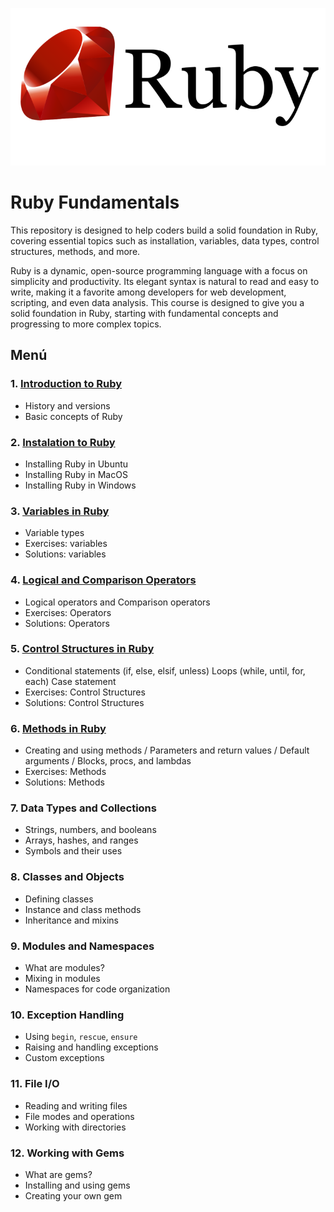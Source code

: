 ![banner python](images/ruby-banner.png)

# Ruby Fundamentals

This repository is designed to help coders build a solid foundation in Ruby, covering essential topics such as installation, variables, data types, control structures, methods, and more.

Ruby is a dynamic, open-source programming language with a focus on simplicity and productivity. Its elegant syntax is natural to read and easy to write, making it a favorite among developers for web development, scripting, and even data analysis. This course is designed to give you a solid foundation in Ruby, starting with fundamental concepts and progressing to more complex topics.


## Menú

### 1. [Introduction to Ruby](./01_introduction/introduction.md)
- History and versions
- Basic concepts of Ruby

### 2. [Instalation to Ruby](./02_instalation)
- Installing Ruby in Ubuntu
- Installing Ruby in MacOS
- Installing Ruby in Windows

### 3. [Variables in Ruby](./03_variables/variable.md)
- Variable types
- Exercises: variables
- Solutions: variables

### 4. [Logical and Comparison Operators](./04_logical_operators/operators.md)
- Logical operators and Comparison operators
- Exercises: Operators
- Solutions: Operators

### 5. [Control Structures in Ruby](./05_control_structures/control_structures.md)
- Conditional statements (if, else, elsif, unless) Loops (while, until, for, each) Case statement
- Exercises: Control Structures
- Solutions: Control Structures


### 6. [Methods in Ruby](./06_methods/methods.md)
   - Creating and using methods / Parameters and return values / Default arguments /  Blocks, procs, and lambdas
   - Exercises: Methods
   - Solutions: Methods

### 7. **Data Types and Collections**
   - Strings, numbers, and booleans
   - Arrays, hashes, and ranges
   - Symbols and their uses

### 8. **Classes and Objects**
   - Defining classes
   - Instance and class methods
   - Inheritance and mixins

### 9. **Modules and Namespaces**
   - What are modules?
   - Mixing in modules
   - Namespaces for code organization

### 10. **Exception Handling**
   - Using `begin`, `rescue`, `ensure`
   - Raising and handling exceptions
   - Custom exceptions

### 11. **File I/O**
   - Reading and writing files
   - File modes and operations
   - Working with directories

### 12. **Working with Gems**
   - What are gems?
   - Installing and using gems
   - Creating your own gem